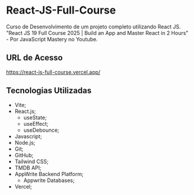 # React-JS-Full-Course
Curso de Desenvolvimento de um projeto completo utilizando React JS. "React JS 19 Full Course 2025 | Build an App and Master React in 2 Hours" - Por JavaScript Mastery no Youtube.

## URL de Acesso
https://react-js-full-course.vercel.app/

## Tecnologias Utilizadas
* Vite;
* React.js;
    * useState;
    * useEffect;
    * useDebounce;
* Javascript;
* Node.js;
* Git;
* GitHub;
* Tailwind CSS;
* TMDB API;
* AppWrite Backend Platform;
    * Appwrite Databases;
* Vercel;
